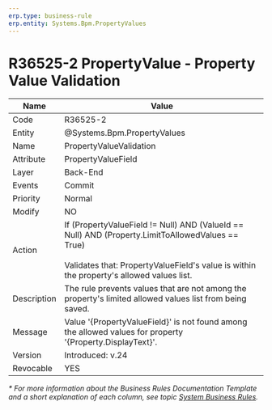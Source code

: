 ```yaml
---
erp.type: business-rule
erp.entity: Systems.Bpm.PropertyValues
---
```


# R36525-2 PropertyValue - Property Value Validation

| Name | Value |
| ---- | ----- |
| Code | R36525-2 |
| Entity | @Systems.Bpm.PropertyValues |
| Name | PropertyValueValidation |
| Attribute | PropertyValueField |
| Layer | Back-End |
| Events | Commit |
| Priority | Normal |
| Modify | NO |
| Action | If (PropertyValueField != Null) AND (ValueId == Null) AND (Property.LimitToAllowedValues == True) <br></br> Validates that: PropertyValueField's value is within the property's allowed values list.|
| Description | The rule prevents values that are not among the property's limited allowed values list from being saved. |
| Message | Value '{PropertyValueField}' is not found among the allowed values for property '{Property.DisplayText}'.|
| Version | Introduced: v.24 |
| Revocable | YES |

*\* For more information about the Business Rules Documentation Template and a short explanation of each column, see
topic [System Business Rules](../templates/template-description-system-business-rules.md).*

